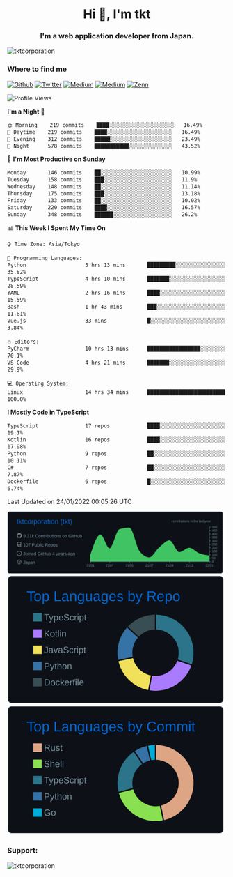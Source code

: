 <h1 align="center">Hi 👋, I'm tkt</h1>
<h3 align="center">I'm a web application developer from Japan.</h3>

<p align="left"> <img src="https://komarev.com/ghpvc/?username=tktcorporation&label=Profile%20views&color=0e75b6&style=flat" alt="tktcorporation" /> </p>

<h3>Where to find me</h3>
<p>
<a href="https://github.com/tktcorporation" target="_blank"><img alt="Github" src="https://img.shields.io/badge/GitHub-%2312100E.svg?&style=for-the-badge&logo=Github&logoColor=white" /></a>
<a href="https://twitter.com/tktcorporation" target="_blank"><img alt="Twitter" src="https://img.shields.io/badge/twitter-%231DA1F2.svg?&style=for-the-badge&logo=twitter&logoColor=white" /></a>
<a href="https://www.linkedin.com/in/tktcorporation" target="_blank"><img alt="Medium" src="https://img.shields.io/badge/linkdin-0a66c2.svg?&style=for-the-badge&logo=linkedin&logoColor=white" /></a>
<a href="https://qiita.com/tktcorporation" target="_blank"><img alt="Medium" src="https://img.shields.io/badge/qiita-55C500.svg?&style=for-the-badge&logo=qiita&logoColor=white" /></a>
<a href="https://zenn.dev/tktcorporation" target="_blank"><img alt="Zenn" src="https://img.shields.io/badge/Zenn-3EA8FF.svg?&style=for-the-badge&logo=Zenn&logoColor=white" /></a>
</p>
  
<!--START_SECTION:waka-->
![Profile Views](http://img.shields.io/badge/Profile%20Views-0-blue)

**I'm a Night 🦉** 

```text
🌞 Morning    219 commits    ████░░░░░░░░░░░░░░░░░░░░░   16.49% 
🌆 Daytime    219 commits    ████░░░░░░░░░░░░░░░░░░░░░   16.49% 
🌃 Evening    312 commits    █████░░░░░░░░░░░░░░░░░░░░   23.49% 
🌙 Night      578 commits    ███████████░░░░░░░░░░░░░░   43.52%

```
📅 **I'm Most Productive on Sunday** 

```text
Monday       146 commits    ██░░░░░░░░░░░░░░░░░░░░░░░   10.99% 
Tuesday      158 commits    ███░░░░░░░░░░░░░░░░░░░░░░   11.9% 
Wednesday    148 commits    ██░░░░░░░░░░░░░░░░░░░░░░░   11.14% 
Thursday     175 commits    ███░░░░░░░░░░░░░░░░░░░░░░   13.18% 
Friday       133 commits    ██░░░░░░░░░░░░░░░░░░░░░░░   10.02% 
Saturday     220 commits    ████░░░░░░░░░░░░░░░░░░░░░   16.57% 
Sunday       348 commits    ██████░░░░░░░░░░░░░░░░░░░   26.2%

```


📊 **This Week I Spent My Time On** 

```text
⌚︎ Time Zone: Asia/Tokyo

💬 Programming Languages: 
Python                   5 hrs 13 mins       █████████░░░░░░░░░░░░░░░░   35.82% 
TypeScript               4 hrs 10 mins       ███████░░░░░░░░░░░░░░░░░░   28.59% 
YAML                     2 hrs 16 mins       ████░░░░░░░░░░░░░░░░░░░░░   15.59% 
Bash                     1 hr 43 mins        ███░░░░░░░░░░░░░░░░░░░░░░   11.81% 
Vue.js                   33 mins             █░░░░░░░░░░░░░░░░░░░░░░░░   3.84%

🔥 Editors: 
PyCharm                  10 hrs 13 mins      █████████████████░░░░░░░░   70.1% 
VS Code                  4 hrs 21 mins       ███████░░░░░░░░░░░░░░░░░░   29.9%

💻 Operating System: 
Linux                    14 hrs 34 mins      █████████████████████████   100.0%

```

**I Mostly Code in TypeScript** 

```text
TypeScript               17 repos            ████░░░░░░░░░░░░░░░░░░░░░   19.1% 
Kotlin                   16 repos            ████░░░░░░░░░░░░░░░░░░░░░   17.98% 
Python                   9 repos             ██░░░░░░░░░░░░░░░░░░░░░░░   10.11% 
C#                       7 repos             ██░░░░░░░░░░░░░░░░░░░░░░░   7.87% 
Dockerfile               6 repos             █░░░░░░░░░░░░░░░░░░░░░░░░   6.74%

```



 Last Updated on 24/01/2022 00:05:26 UTC
<!--END_SECTION:waka-->

[![](https://raw.githubusercontent.com/tktcorporation/tktcorporation/master/profile-summary-card-output/github_dark/0-profile-details.svg)](https://github.com/vn7n24fzkq/github-profile-summary-cards)
[![](https://raw.githubusercontent.com/tktcorporation/tktcorporation/master/profile-summary-card-output/github_dark/1-repos-per-language.svg)](https://github.com/vn7n24fzkq/github-profile-summary-cards) [![](https://raw.githubusercontent.com/tktcorporation/tktcorporation/master/profile-summary-card-output/github_dark/2-most-commit-language.svg)](https://github.com/vn7n24fzkq/github-profile-summary-cards)

<h3 align="left">Support:</h3>
<p><a href="https://www.buymeacoffee.com/tktcorporation"> <img align="left" src="https://cdn.buymeacoffee.com/buttons/v2/default-yellow.png" height="50" width="210" alt="tktcorporation" /></a></p><br><br>
